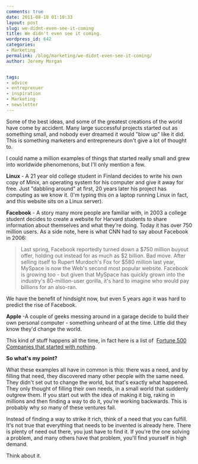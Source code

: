```yaml
---
comments: true
date: 2011-08-18 01:10:33
layout: post
slug: we-didnt-even-see-it-coming
title: We didn't even see it coming.
wordpress_id: 642
categories:
- Marketing
permalink: /blog/marketing/we-didnt-even-see-it-coming/
author: Jeremy Morgan


tags:
- advice
- entreprenuer
- inspiration
- Marketing
- newsletter
---
```


Some of the best ideas, and some of the greatest creations of the world have come by accident. Many large successful projects started out as something small, and nobody ever dreamed it would "blow up" like it did. This is something marketers and entrepreneurs don't give a lot of thought to.

I could name a million examples of things that started really small and grew into worldwide phenomenons, but I'll only mention a few.

**Linux** - A 21 year old college student in Finland decides to write his own copy of Minix, an operating system for his computer and give it away for free. Just "dabbling around" at first, 20 years later his project has computing as we know it. (I'm typing this on a laptop running Linux in fact, and this website sits on a Linux server).

**Facebook** - A story many more people are familiar with, in 2003 a college student decides to create a website for Harvard students to share information about themselves and what they're doing. Today it has over 750 million users. As a side note, here is what CNN had to say about Facebook in 2006:


> Last spring, Facebook reportedly turned down a $750 million buyout offer, holding out instead for as much as $2 billion. Bad move. After selling itself to Rupert Murdoch's Fox for $580 million last year, MySpace is now the Web's second most popular website. Facebook is growing too - but given that MySpace has quickly grown into the industry's 80-million-user gorilla, it's hard to imagine who would pay billions for an also-ran.


We have the benefit of hindsight now, but even 5 years ago it was hard to predict the rise of Facebook.

**Apple** -A couple of geeks messing around in a garage decide to build their own personal computer - something unheard of at the time. Little did they know they'd change the world.

This kind of stuff happens all the time, in fact here is a list of  [Fortune 500 Companies that started with nothing](http://www.businesspundit.com/fortune-500-rags-to-riches/).

**So what's my point?**

What these examples all have in common is this: there was a need, and by filling that need, they discovered many other people with the same need. They didn't set out to change the world, but that's exactly what happened. They only thought of filling their own needs, in a small world that suddenly outgrew them. If you start out with the idea of making it big, raking in millions and then finding a way to do it, you're working backwards. This is probably why so many of these ventures fail.

Instead of finding a way to strike it rich, think of a need that you can fulfill. It's not true that everything that needs to be invented is already here. There is plenty of need out there, you just have to find it. If you're the one solving a problem, and many others have that problem, you'll find yourself in high demand.

Think about it.
